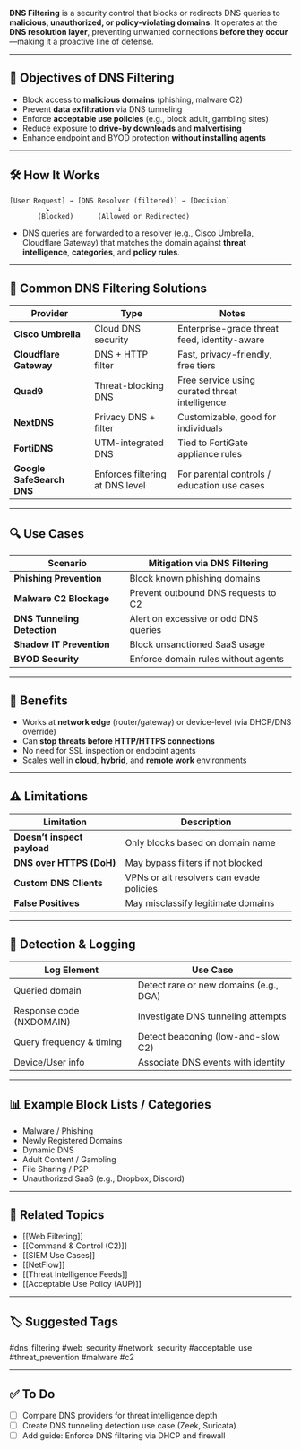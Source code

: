 **DNS Filtering** is a security control that blocks or redirects DNS queries to **malicious, unauthorized, or policy-violating domains**. It operates at the **DNS resolution layer**, preventing unwanted connections **before they occur**—making it a proactive line of defense.

---

## 🎯 Objectives of DNS Filtering

- Block access to **malicious domains** (phishing, malware C2)
- Prevent **data exfiltration** via DNS tunneling
- Enforce **acceptable use policies** (e.g., block adult, gambling sites)
- Reduce exposure to **drive-by downloads** and **malvertising**
- Enhance endpoint and BYOD protection **without installing agents**

---

## 🛠 How It Works

```text
[User Request] → [DNS Resolver (filtered)] → [Decision]
         ↘                 ↓
       (Blocked)      (Allowed or Redirected)
```

- DNS queries are forwarded to a resolver (e.g., Cisco Umbrella, Cloudflare Gateway) that matches the domain against **threat intelligence**, **categories**, and **policy rules**.
    

---

## 🧰 Common DNS Filtering Solutions

|Provider|Type|Notes|
|---|---|---|
|**Cisco Umbrella**|Cloud DNS security|Enterprise-grade threat feed, identity-aware|
|**Cloudflare Gateway**|DNS + HTTP filter|Fast, privacy-friendly, free tiers|
|**Quad9**|Threat-blocking DNS|Free service using curated threat intelligence|
|**NextDNS**|Privacy DNS + filter|Customizable, good for individuals|
|**FortiDNS**|UTM-integrated DNS|Tied to FortiGate appliance rules|
|**Google SafeSearch DNS**|Enforces filtering at DNS level|For parental controls / education use cases|

---

## 🔍 Use Cases

|Scenario|Mitigation via DNS Filtering|
|---|---|
|**Phishing Prevention**|Block known phishing domains|
|**Malware C2 Blockage**|Prevent outbound DNS requests to C2|
|**DNS Tunneling Detection**|Alert on excessive or odd DNS queries|
|**Shadow IT Prevention**|Block unsanctioned SaaS usage|
|**BYOD Security**|Enforce domain rules without agents|

---

## 🔐 Benefits

- Works at **network edge** (router/gateway) or device-level (via DHCP/DNS override)
- Can **stop threats before HTTP/HTTPS connections**
- No need for SSL inspection or endpoint agents
- Scales well in **cloud**, **hybrid**, and **remote work** environments

---

## ⚠️ Limitations

|Limitation|Description|
|---|---|
|**Doesn’t inspect payload**|Only blocks based on domain name|
|**DNS over HTTPS (DoH)**|May bypass filters if not blocked|
|**Custom DNS Clients**|VPNs or alt resolvers can evade policies|
|**False Positives**|May misclassify legitimate domains|

---

## 🧪 Detection & Logging

|Log Element|Use Case|
|---|---|
|Queried domain|Detect rare or new domains (e.g., DGA)|
|Response code (NXDOMAIN)|Investigate DNS tunneling attempts|
|Query frequency & timing|Detect beaconing (low-and-slow C2)|
|Device/User info|Associate DNS events with identity|

---

## 📊 Example Block Lists / Categories

- Malware / Phishing
- Newly Registered Domains
- Dynamic DNS
- Adult Content / Gambling
- File Sharing / P2P
- Unauthorized SaaS (e.g., Dropbox, Discord)

---

## 🧠 Related Topics

- [[Web Filtering]]
- [[Command & Control (C2)]]
- [[SIEM Use Cases]]
- [[NetFlow]]
- [[Threat Intelligence Feeds]]
- [[Acceptable Use Policy (AUP)]]

---

## 🏷 Suggested Tags

#dns_filtering #web_security #network_security #acceptable_use #threat_prevention #malware #c2

---

## ✅ To Do

- [ ]  Compare DNS providers for threat intelligence depth
- [ ]  Create DNS tunneling detection use case (Zeek, Suricata)
- [ ]  Add guide: Enforce DNS filtering via DHCP and firewall